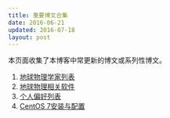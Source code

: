 ```yaml
---
title: 重要博文合集
date: 2016-06-21
updated: 2016-07-18
layout: post
---
```


本页面收集了本博客中常更新的博文或系列性博文。

1. [地球物理学家列表](/geophysicist.html)
2. [地球物理相关软件](/geo-software.html)
3. [个人偏好列表](/personal-preferences.html)
4. [CentOS 7安装与配置](/linux-environment-for-seismology-research.html)

